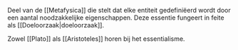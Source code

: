 Deel van de [[Metafysica]] die stelt dat elke entiteit gedefiniëerd wordt door een aantal noodzakkelijke eigenschappen. Deze essentie fungeert in feite als [[Doeloorzaak|doeloorzaak]]. 

Zowel [[Plato]] als [[Aristoteles]] horen bij het essentialisme.